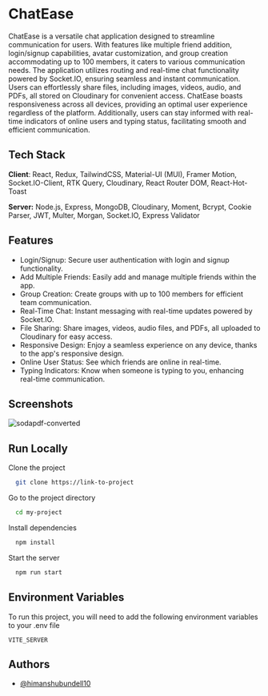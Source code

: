 # ChatEase

ChatEase is a versatile chat application designed to streamline communication for users. With features like multiple friend addition, login/signup capabilities, avatar customization, and group creation accommodating up to 100 members, it caters to various communication needs. The application utilizes routing and real-time chat functionality powered by Socket.IO, ensuring seamless and instant communication. Users can effortlessly share files, including images, videos, audio, and PDFs, all stored on Cloudinary for convenient access. ChatEase boasts responsiveness across all devices, providing an optimal user experience regardless of the platform. Additionally, users can stay informed with real-time indicators of online users and typing status, facilitating smooth and efficient communication.

## Tech Stack

**Client**: React, Redux, TailwindCSS, Material-UI (MUI), Framer Motion, Socket.IO-Client, RTK Query, Cloudinary, React Router DOM, React-Hot-Toast

**Server:** Node.js, Express, MongoDB, Cloudinary, Moment, Bcrypt, Cookie Parser, JWT, Multer, Morgan, Socket.IO, Express Validator

## Features

- Login/Signup: Secure user authentication with login and signup functionality.
- Add Multiple Friends: Easily add and manage multiple friends within the app.
- Group Creation: Create groups with up to 100 members for efficient team communication.
- Real-Time Chat: Instant messaging with real-time updates powered by Socket.IO.
- File Sharing: Share images, videos, audio files, and PDFs, all uploaded to Cloudinary for easy access.
- Responsive Design: Enjoy a seamless experience on any device, thanks to the app's responsive design.
- Online User Status: See which friends are online in real-time.
- Typing Indicators: Know when someone is typing to you, enhancing real-time communication.

## Screenshots

![sodapdf-converted](https://github.com/himanshubundell10/chatapp-frontend/assets/163033211/83000b5e-ef95-4f70-98f5-76d7016ed191)


## Run Locally

Clone the project

```bash
  git clone https://link-to-project
```

Go to the project directory

```bash
  cd my-project
```

Install dependencies

```bash
  npm install
```

Start the server

```bash
  npm run start
```

## Environment Variables

To run this project, you will need to add the following environment variables to your .env file

`VITE_SERVER`

## Authors

- [@himanshubundell10](https://github.com/himanshubundell10)
